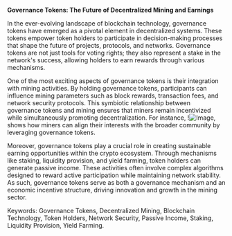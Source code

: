 **Governance Tokens: The Future of Decentralized Mining and Earnings**

In the ever-evolving landscape of blockchain technology, governance tokens have emerged as a pivotal element in decentralized systems. These tokens empower token holders to participate in decision-making processes that shape the future of projects, protocols, and networks. Governance tokens are not just tools for voting rights; they also represent a stake in the network's success, allowing holders to earn rewards through various mechanisms.

One of the most exciting aspects of governance tokens is their integration with mining activities. By holding governance tokens, participants can influence mining parameters such as block rewards, transaction fees, and network security protocols. This symbiotic relationship between governance tokens and mining ensures that miners remain incentivized while simultaneously promoting decentralization. For instance, !![Image](https://github.com/user-attachments/assets/057c907c-805e-4310-a052-f5031067f3de), shows how miners can align their interests with the broader community by leveraging governance tokens.

Moreover, governance tokens play a crucial role in creating sustainable earning opportunities within the crypto ecosystem. Through mechanisms like staking, liquidity provision, and yield farming, token holders can generate passive income. These activities often involve complex algorithms designed to reward active participation while maintaining network stability. As such, governance tokens serve as both a governance mechanism and an economic incentive structure, driving innovation and growth in the mining sector.

Keywords: Governance Tokens, Decentralized Mining, Blockchain Technology, Token Holders, Network Security, Passive Income, Staking, Liquidity Provision, Yield Farming.